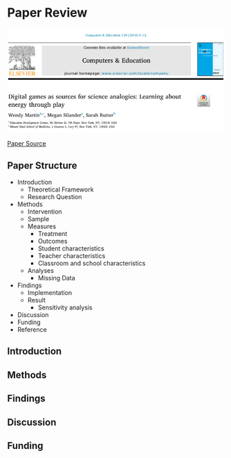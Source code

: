 # Paper Review

![Paper Preview](ss_jurnal.png)

[Paper Source](https://www.sciencedirect.com/science/article/pii/S0360131518302999)

## Paper Structure
* Introduction
    * Theoretical Framework
    * Research Question
* Methods
    * Intervention
    * Sample
    * Measures
        * Treatment
        * Outcomes
        * Student characteristics 
        * Teacher characteristics
        * Classroom and school characteristics
    * Analyses
        * Missing Data
* Findings
    * Implementation
    * Result
        * Sensitivity analysis
* Discussion
* Funding
* Reference

## Introduction

## Methods

## Findings

## Discussion

## Funding




